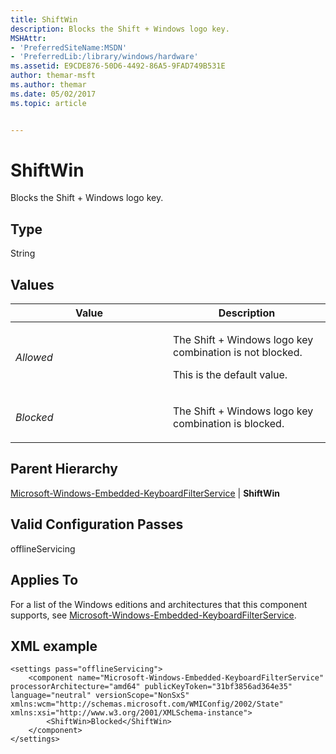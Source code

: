 ```yaml
---
title: ShiftWin
description: Blocks the Shift + Windows logo key.
MSHAttr:
- 'PreferredSiteName:MSDN'
- 'PreferredLib:/library/windows/hardware'
ms.assetid: E9CDE876-50D6-4492-86A5-9FAD749B531E
author: themar-msft
ms.author: themar
ms.date: 05/02/2017
ms.topic: article


---
```


# ShiftWin


Blocks the Shift + Windows logo key.

## Type


String

## Values


<table>
<colgroup>
<col width="50%" />
<col width="50%" />
</colgroup>
<thead>
<tr class="header">
<th>Value</th>
<th>Description</th>
</tr>
</thead>
<tbody>
<tr class="odd">
<td><p><em>Allowed</em></p></td>
<td><p>The Shift + Windows logo key combination is not blocked.</p>
<p>This is the default value.</p></td>
</tr>
<tr class="even">
<td><p><em>Blocked</em></p></td>
<td><p>The Shift + Windows logo key combination is blocked.</p></td>
</tr>
</tbody>
</table>

 

## Parent Hierarchy


[Microsoft-Windows-Embedded-KeyboardFilterService](microsoft-windows-embedded-keyboardfilterservice.md) | **ShiftWin**

## Valid Configuration Passes


offlineServicing

## Applies To


For a list of the Windows editions and architectures that this component supports, see [Microsoft-Windows-Embedded-KeyboardFilterService](microsoft-windows-embedded-keyboardfilterservice.md).

## XML example


```
<settings pass="offlineServicing">
    <component name="Microsoft-Windows-Embedded-KeyboardFilterService" processorArchitecture="amd64" publicKeyToken="31bf3856ad364e35" language="neutral" versionScope="NonSxS" xmlns:wcm="http://schemas.microsoft.com/WMIConfig/2002/State" xmlns:xsi="http://www.w3.org/2001/XMLSchema-instance">
        <ShiftWin>Blocked</ShiftWin>
    </component>
</settings>
```

 

 







